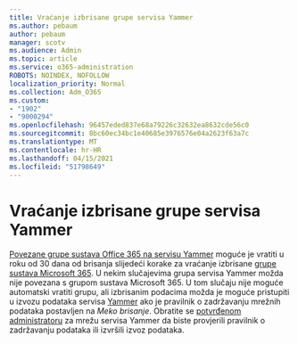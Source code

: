 ```yaml
---
title: Vraćanje izbrisane grupe servisa Yammer
ms.author: pebaum
author: pebaum
manager: scotv
ms.audience: Admin
ms.topic: article
ms.service: o365-administration
ROBOTS: NOINDEX, NOFOLLOW
localization_priority: Normal
ms.collection: Adm_O365
ms.custom:
- "1902"
- "9000294"
ms.openlocfilehash: 96457eded837e68a79226c32632ea8632cde56c0
ms.sourcegitcommit: 8bc60ec34bc1e40685e3976576e04a2623f63a7c
ms.translationtype: MT
ms.contentlocale: hr-HR
ms.lasthandoff: 04/15/2021
ms.locfileid: "51798649"
---
```

# <a name="restore-a-deleted-yammer-group"></a>Vraćanje izbrisane grupe servisa Yammer

[Povezane grupe sustava Office 365 na servisu Yammer](https://docs.microsoft.com/yammer/manage-yammer-groups/yammer-and-office-365-groups) moguće je vratiti u roku od 30 dana od brisanja slijedeći korake za vraćanje izbrisane [grupe sustava Microsoft 365](https://docs.microsoft.com/microsoft-365/admin/create-groups/restore-deleted-group).
U nekim slučajevima grupa servisa Yammer možda nije povezana s grupom sustava Microsoft 365. U tom slučaju nije moguće automatski vratiti grupu, ali izbrisanim podacima možda je moguće pristupiti u izvozu podataka servisa [Yammer](https://docs.microsoft.com/yammer/manage-security-and-compliance/export-yammer-enterprise-data) ako je pravilnik o zadržavanju mrežnih podataka postavljen na *Meko brisanje*. [](https://docs.microsoft.com/yammer/manage-security-and-compliance/manage-data-compliance) Obratite se [potvrđenom administratoru](https://docs.microsoft.com/yammer/manage-yammer-users/manage-yammer-admins) za mrežu servisa Yammer da biste provjerili pravilnik o zadržavanju podataka ili izvršili izvoz podataka.
